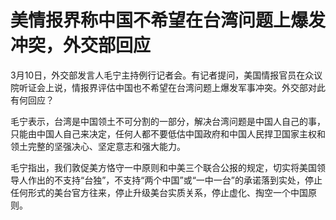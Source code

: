 # 美情报界称中国不希望在台湾问题上爆发冲突，外交部回应

3月10日，外交部发言人毛宁主持例行记者会。有记者提问，美国情报官员在众议院听证会上说，情报界评估中国也不希望在台湾问题上爆发军事冲突。外交部对此有何回应？

毛宁表示，台湾是中国领土不可分割的一部分，解决台湾问题是中国人自己的事，只能由中国人自己来决定，任何人都不要低估中国政府和中国人民捍卫国家主权和领土完整的坚强决心、坚定意志和强大能力。

毛宁指出，我们敦促美方恪守一中原则和中美三个联合公报的规定，切实将美国领导人作出的不支持“台独”，不支持“两个中国”或“一中一台”的承诺落到实处，停止任何形式的美台官方往来，停止升级美台实质关系，停止虚化、掏空一个中国原则。

